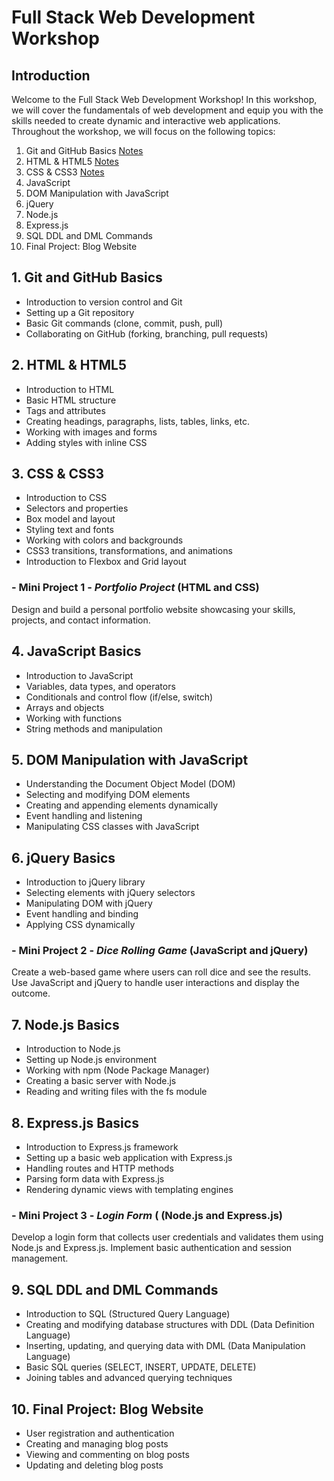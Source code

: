 # Full Stack Web Development Workshop

## Introduction
Welcome to the Full Stack Web Development Workshop! In this workshop, we will cover the fundamentals of web development and equip you with the skills needed to create dynamic and interactive web applications. Throughout the workshop, we will focus on the following topics:

1. Git and GitHub Basics [Notes](Git/README.md)
2. HTML & HTML5 [Notes](HTML/README.md)
3. CSS & CSS3 [Notes](CSS/README.md)
4. JavaScript 
5. DOM Manipulation with JavaScript
6. jQuery 
7. Node.js 
8. Express.js 
9. SQL DDL and DML Commands
10. Final Project: Blog Website

## 1. Git and GitHub Basics
- Introduction to version control and Git
- Setting up a Git repository
- Basic Git commands (clone, commit, push, pull)
- Collaborating on GitHub (forking, branching, pull requests)

## 2. HTML & HTML5
- Introduction to HTML
- Basic HTML structure
- Tags and attributes
- Creating headings, paragraphs, lists, tables, links, etc.
- Working with images and forms
- Adding styles with inline CSS

## 3. CSS & CSS3
- Introduction to CSS
- Selectors and properties
- Box model and layout
- Styling text and fonts
- Working with colors and backgrounds
- CSS3 transitions, transformations, and animations
- Introduction to Flexbox and Grid layout

### - Mini Project 1 - *Portfolio Project* (HTML and CSS)
Design and build a personal portfolio website showcasing your skills, projects, and contact information.


## 4. JavaScript Basics
- Introduction to JavaScript
- Variables, data types, and operators
- Conditionals and control flow (if/else, switch)
- Arrays and objects
- Working with functions
- String methods and manipulation

## 5. DOM Manipulation with JavaScript
- Understanding the Document Object Model (DOM)
- Selecting and modifying DOM elements
- Creating and appending elements dynamically
- Event handling and listening
- Manipulating CSS classes with JavaScript

## 6. jQuery Basics
- Introduction to jQuery library
- Selecting elements with jQuery selectors
- Manipulating DOM with jQuery
- Event handling and binding
- Applying CSS dynamically

### - Mini Project 2 -  *Dice Rolling Game* (JavaScript and jQuery)
Create a web-based game where users can roll dice and see the results. Use JavaScript and jQuery to handle user interactions and display the outcome.


## 7. Node.js Basics
- Introduction to Node.js
- Setting up Node.js environment
- Working with npm (Node Package Manager)
- Creating a basic server with Node.js
- Reading and writing files with the fs module

## 8. Express.js Basics
- Introduction to Express.js framework
- Setting up a basic web application with Express.js
- Handling routes and HTTP methods
- Parsing form data with Express.js
- Rendering dynamic views with templating engines

### - Mini Project 3 - *Login Form* ( (Node.js and Express.js)
Develop a login form that collects user credentials and validates them using Node.js and Express.js. Implement basic authentication and session management.

## 9. SQL DDL and DML Commands
- Introduction to SQL (Structured Query Language)
- Creating and modifying database structures with DDL (Data Definition Language)
- Inserting, updating, and querying data with DML (Data Manipulation Language)
- Basic SQL queries (SELECT, INSERT, UPDATE, DELETE)
- Joining tables and advanced querying techniques

## 10. Final Project: Blog Website
- User registration and authentication
- Creating and managing blog posts
- Viewing and commenting on blog posts
- Updating and deleting blog posts



